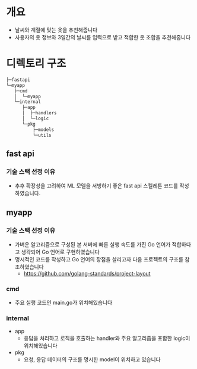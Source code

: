 # 개요 
- 날씨와 계절에 맞는 옷을 추천해줍니다
- 사용자의 옷 정보와 3일간의 날씨를 입력으로 받고 적합한 옷 조합을 추천해줍니다

# 디렉토리 구조
```bash                     
├─fastapi                                     
└─myapp
   ├─cmd
   │  └─myapp
   └─internal
      ├─app
      │  ├─handlers
      │  └─logic
      └─pkg
          ├─models
          └─utils
```
## fast api
### 기술 스택 선정 이유
- 추후 확장성을 고려하여 ML 모델을 서빙하기 좋은 fast api 스켈레톤 코드를 작성하였습니다.

## myapp
### 기술 스택 선정 이유
- 가벼운 알고리즘으로 구성된 본 서버에 빠른 실행 속도를 가진 Go 언어가 적합하다고 생각되어 Go 언어로 구현하였습니다
- 명시적인 코드를 작성하고 Go 언어의 장점을 살리고자 다음 프로젝트의 구조를 참조하였습니다
  - https://github.com/golang-standards/project-layout

### cmd
- 주요 실행 코드인 main.go가 위치해있습니다
### internal
- app
  - 응답을 처리하고 로직을 호출하는 handler와 주요 알고리즘을 포함한 logic이 위치해있습니다
- pkg
  - 요청, 응답 데이터의 구조를 명시한 model이 위치하고 있습니다